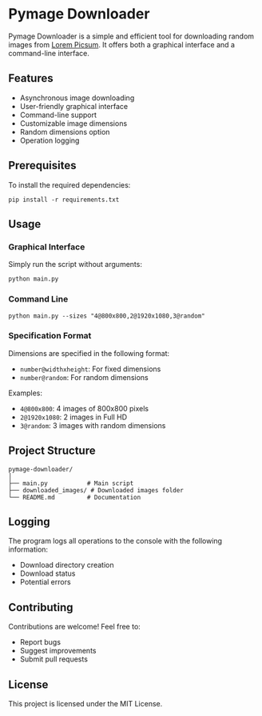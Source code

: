 # Pymage Downloader

Pymage Downloader is a simple and efficient tool for downloading random images from [Lorem Picsum](https://picsum.photos/). It offers both a graphical interface and a command-line interface.

## Features

- Asynchronous image downloading
- User-friendly graphical interface
- Command-line support
- Customizable image dimensions
- Random dimensions option
- Operation logging

## Prerequisites

To install the required dependencies:

    pip install -r requirements.txt

## Usage

### Graphical Interface

Simply run the script without arguments:

    python main.py

### Command Line

    python main.py --sizes "4@800x800,2@1920x1080,3@random"

### Specification Format

Dimensions are specified in the following format:
- `number@widthxheight`: For fixed dimensions
- `number@random`: For random dimensions

Examples:
- `4@800x800`: 4 images of 800x800 pixels
- `2@1920x1080`: 2 images in Full HD
- `3@random`: 3 images with random dimensions

## Project Structure

    pymage-downloader/
    │
    ├── main.py           # Main script
    ├── downloaded_images/ # Downloaded images folder
    └── README.md         # Documentation

## Logging

The program logs all operations to the console with the following information:
- Download directory creation
- Download status
- Potential errors

## Contributing

Contributions are welcome! Feel free to:
- Report bugs
- Suggest improvements
- Submit pull requests

## License

This project is licensed under the MIT License.
